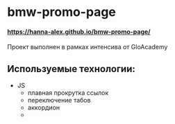 # bmw-promo-page
#### https://hanna-alex.github.io/bmw-promo-page/
Проект выполнен в рамках интенсива от GloAcademy 

## Используемые технологии:
- JS
  - плавная прокрутка ссылок
  - переключение табов
  - аккордион
  -
